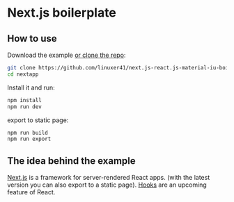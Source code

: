 # Next.js boilerplate

## How to use

Download the example [or clone the repo](https://github.com/linuxer41/next.js-react.js-material-iu-boilerplate.git):

```sh
git clone https://github.com/linuxer41/next.js-react.js-material-iu-boilerplate.git nextapp
cd nextapp
```

Install it and run:

```sh
npm install
npm run dev
```
export to static page:

```sh
npm run build
npm run export
```

## The idea behind the example

[Next.js](https://github.com/zeit/next.js) is a framework for server-rendered React apps. (with the latest version you can also export to a static page).
[Hooks](https://reactjs.org/docs/hooks-state.html) are an upcoming feature of React.
